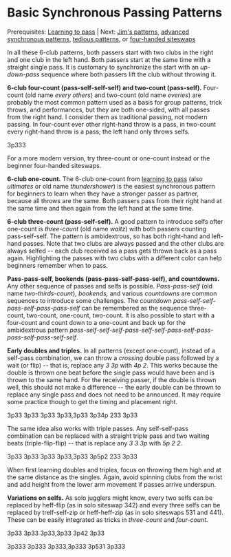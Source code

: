 # Basic Synchronous Passing Patterns

Prerequisites: [Learning to pass]() | Next: [Jim's patterns](), [advanced synchronous patterns](), [tedious patterns](), or [four-handed siteswaps]() 

In all these 6-club patterns, both passers start with two clubs in the right and one club in the left hand. Both passers start at the same time with a straight single pass. It is customary to synchronize the start with an *up-down-pass* sequence where both passers lift the club without throwing it.

**6-club four-count (pass-self-self-self) and two-count (pass-self).** Four-count (old name *every others*) and two-count (old name *everies*) are probably the most common pattern used as a basis for group patterns, trick throws, and performances, but they are both one-sided, with all passes from the right hand. I consider them as traditional passing, not modern passing. In four-count ever other right-hand throw is a pass, in two-count every right-hand throw is a pass; the left hand only throws selfs.

<sync>3p333</sync>

<crossreference>For a more modern version, try three-count or one-count instead or the beginner four-handed siteswaps.</crossreference>

**6-club one-count.** The 6-club one-count from [learning to pass]() (also *ultimates* or old name *thundershower*) is the easiest synchronous pattern for beginners to learn when they have a stronger passer as partner, because all throws are the same. Both passers pass from their right hand at the same time and then again from the left hand at the same time.

**6-club three-count (pass-self-self).** A good pattern to introduce selfs ofter one-count is *three-count* (old name *waltz*) with both passers counting pass-self-self. The pattern is ambidextrous, so has both right-hand and left-hand passes. Note that two clubs are always passed and the other clubs are always selfed -- each club received as a pass gets thrown back as a pass again. Highlighting the passes with two clubs with a different color can help beginners remember when to pass.

**Pass-pass-self, bookends (pass-pass-self-pass-self), and countdowns.** Any other sequence of passes and selfs is possible. *Pass-pass-self* (old name *two-thirds-count*), *bookends,* and various *countdowns* are common sequences to introduce some challenges. The countdown *pass-self-self-pass-self-pass-pass-self* can be remembered as the sequence three-count, two-count, one-count, two-count. It is also possible to start with a four-count and count down to a one-count and back up for the ambidextrous pattern *pass-self-self-self-pass-self-self-pass-self-pass-pass-self-pass-self-self*.

**Early doubles and triples.** In all patterns (except one-count), instead of a self-pass combination, we can throw a *crossing* double pass followed by a wait (or flip) -- that is, replace any *3 3p* with *4p 2*. This works because the double is thrown one beat before the single pass would have been and is thrown to the same hand. For the receiving passer, if the double is thrown well, this should not make a difference -- the early double can be thrown to replace any single pass and does not need to be announced. It may require some practice though to get the timing and placement right.

<sync style='{"emphasizeThrows": [10,11,12,13], "iterations": 1}'>3p33 3p33 3p33 3p33,3p33 3p34p 233 3p33</sync>

<!-- pssps**sp**sspss
pssps**df**sspss -->

The same idea also works with triple passes. Any self-self-pass combination can be replaced with a straight triple pass and two waiting beats (triple-flip-flip) -- that is replace any *3 3 3p* with *5p 2 2*.

<sync style='{"emphasizeThrows": [8,9,10,11,12,13], "iterations": 1}'>3p33 3p33 3p33 3p33,3p33 3p5p2 233 3p33</sync>

<!-- pssp**ssp**sspss
pssp**rff**sspss -->

When first learning doubles and triples, focus on throwing them high and at the same distance as the singles. Again, avoid spinning clubs from the wrist and add height from the lower arm movement if passes arrive underspun.

**Variations on selfs.** As solo jugglers might know, every two selfs can be replaced by heff-flip (as in solo siteswap 342) and every three selfs can be replaced by trelf-self-zip or heff-heff-zip (as in solo siteswaps 531 and 441). These can be easily integrated as tricks in *three-count* and *four-count*.

<sync style='{"emphasizeThrows": [8,9,10,11], "iterations": 1 }'>3p33 3p33 3p33,3p33 3p42 3p33</sync>

<sync style='{"emphasizeThrows": [10,11,12,13,14,15], "iterations": 1 }'>3p333 3p333 3p333,3p333 3p531 3p333</sync>

<!-- pssp**ss**pss
pssp**hf**pss

psssp**sss**psss
psssp**tsz**psss -->
